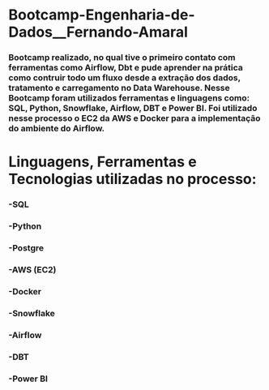 # Bootcamp-Engenharia-de-Dados__Fernando-Amaral

### Bootcamp realizado, no qual tive o primeiro contato com ferramentas como Airflow, Dbt e pude aprender na prática como contruir todo um fluxo desde a extração dos dados, tratamento e carregamento no Data Warehouse. Nesse Bootcamp foram utilizados ferramentas e linguagens como: SQL, Python, Snowflake, Airflow, DBT e Power BI. Foi utilizado nesse processo o EC2 da AWS e Docker para a implementação do ambiente do Airflow.

# Linguagens, Ferramentas e Tecnologias utilizadas no processo:
### -SQL
### -Python
### -Postgre
### -AWS (EC2)
### -Docker
### -Snowflake
### -Airflow
### -DBT
### -Power BI
